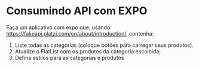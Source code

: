 # Consumindo API com EXPO

Faça um aplicativo com expo que, usando https://fakeapi.platzi.com/en/about/introduction/, contenha:

1. Liste todas as categorias (coloque botões para carregar seus produtos).
2. Atualize o FlatList com os produtos da categoria escolhida;
3. Defina estilos para as categorias e produtos